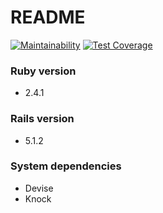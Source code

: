 # README

[![Maintainability](https://api.codeclimate.com/v1/badges/60f14568ec5cd0c860a2/maintainability)](https://codeclimate.com/github/FuiOrganization/ruby_backend/maintainability)
[![Test Coverage](https://api.codeclimate.com/v1/badges/60f14568ec5cd0c860a2/test_coverage)](https://codeclimate.com/github/FuiOrganization/ruby_backend/test_coverage)


### Ruby version
* 2.4.1

### Rails version
* 5.1.2

### System dependencies
* Devise
* Knock
